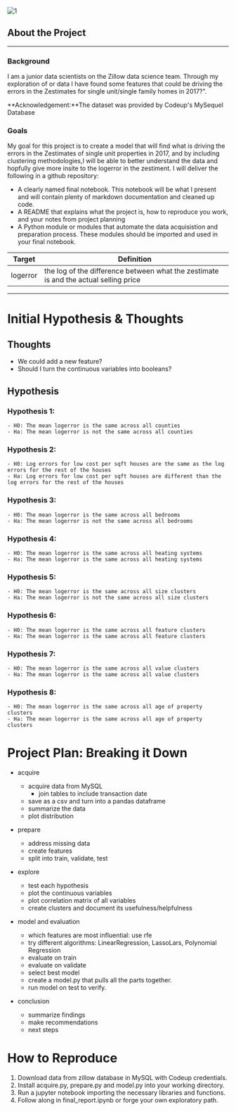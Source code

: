 ![1](https://user-images.githubusercontent.com/102172479/172487815-8c9955eb-f3da-44c0-b29a-5401d9424e2a.jpeg)

## About the Project
-------------------------------------------------------------------------------------
### Background

I am a junior data scientists on the Zillow data science team. Through my exploration of or data I have found some features that could be driving the errors in the Zestimates for single unit/single family homes in 2017?". 


**Acknowledgement:**The dataset was provided by Codeup's MySequel Database

### Goals

My goal for this project is to create a model that will find what is driving the errors in the Zestimates of single unit properties in 2017, and by including clustering methodologies,I will be able to better understand the data and hopfully give more insite to the logerror in the zestiment. I will deliver the following in a github repository:

- A clearly named final notebook. This notebook will be what I present and will contain plenty of markdown documentation and cleaned up code.
- A README that explains what the project is, how to reproduce you work, and your notes from project planning
- A Python module or modules that automate the data acquisistion and preparation process. These modules should be imported and used in your final notebook.



| Target   | Definition                                                                           |
| -------- | ------------------------------------------------------------------------------------ |
| logerror | the log of the difference between what the zestimate is and the actual selling price |
------------------------------------


# Initial Hypothesis & Thoughts

## Thoughts

- We could add a new feature?
- Should I turn the continuous variables into booleans?

## Hypothesis

### Hypothesis 1:

    - H0: The mean logerror is the same across all counties
    - Ha: The mean logerror is not the same across all counties

### Hypothesis 2:

    - H0: Log errors for low cost per sqft houses are the same as the log errors for the rest of the houses
    - Ha: Log errors for low cost per sqft houses are different than the log errors for the rest of the houses

### Hypothesis 3:

    - H0: The mean logerror is the same across all bedrooms
    - Ha: The mean logerror is not the same across all bedrooms

### Hypothesis 4:

    - H0: The mean logerror is the same across all heating systems
    - Ha: The mean logerror is the same across all heating systems

### Hypothesis 5:

    - H0: The mean logerror is the same across all size clusters
    - Ha: The mean logerror is not the same across all size clusters

### Hypothesis 6:

    - H0: The mean logerror is the same across all feature clusters
    - Ha: The mean logerror is the same across all feature clusters

### Hypothesis 7:

    - H0: The mean logerror is the same across all value clusters
    - Ha: The mean logerror is the same across all value clusters

### Hypothesis 8:

    - H0: The mean logerror is the same across all age of property clusters
    - Ha: The mean logerror is the same across all age of property clusters


# Project Plan: Breaking it Down

- acquire

    - acquire data from MySQL
        - join tables to include transaction date
    - save as a csv and turn into a pandas dataframe
    - summarize the data
    - plot distribution

- prepare

    - address missing data
    - create features
    - split into train, validate, test
    
- explore

    - test each hypothesis
    - plot the continuous variables
    - plot correlation matrix of all variables
    - create clusters and document its usefulness/helpfulness

- model and evaluation

    - which features are most influential: use rfe
    - try different algorithms: LinearRegression, LassoLars, Polynomial Regression
    - evaluate on train
    - evaluate on validate
    - select best model
    - create a model.py that pulls all the parts together.
    - run model on test to verify.

- conclusion

    - summarize findings
    - make recommendations
    - next steps


# How to Reproduce

1. Download data from zillow database in MySQL with Codeup credentials.
2. Install acquire.py, prepare.py and model.py into your working directory.
3. Run a jupyter notebook importing the necessary libraries and functions.
4. Follow along in final_report.ipynb or forge your own exploratory path.
